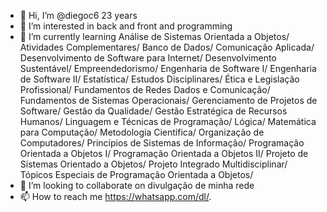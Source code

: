 - 👋 Hi, I’m @diegoc6 23 years
- 👀 I’m interested in back and front and programming
- 🌱 I’m currently learning Análise de Sistemas Orientada a Objetos/
Atividades Complementares/
Banco de Dados/
Comunicação Aplicada/
Desenvolvimento de Software para Internet/
Desenvolvimento Sustentável/
Empreendedorismo/
Engenharia de Software I/
Engenharia de Software II/
Estatística/
Estudos Disciplinares/
Ética e Legislação Profissional/
Fundamentos de Redes Dados e Comunicação/
Fundamentos de Sistemas Operacionais/
Gerenciamento de Projetos de Software/
Gestão da Qualidade/
Gestão Estratégica de Recursos Humanos/
Linguagem e Técnicas de Programação/
Lógica/
Matemática para Computação/
Metodologia Científica/
Organização de Computadores/
Princípios de Sistemas de Informação/
Programação Orientada a Objetos I/
Programação Orientada a Objetos II/
Projeto de Sistemas Orientado a Objetos/
Projeto Integrado Multidisciplinar/
Tópicos Especiais de Programação Orientada a Objetos/
- 💞️ I’m looking to collaborate on divulgação de minha rede
- 📫 How to reach me https://whatsapp.com/dl/.

<!---
diegoc6/diegoc6 is a ✨ special ✨ repository because its `README.md` (this file) appears on your GitHub profile.
You can click the Preview link to take a look at your changes.
--->
